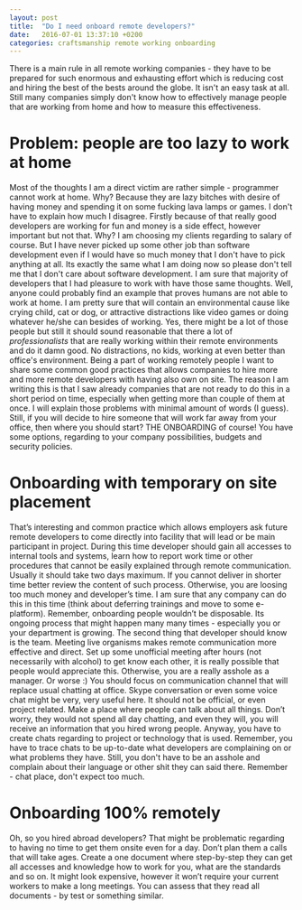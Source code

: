 ```yaml
---
layout: post
title:  "Do I need onboard remote developers?"
date:   2016-07-01 13:37:10 +0200
categories: craftsmanship remote working onboarding
---
```


There is a main rule in all remote working companies - they have to be prepared for such enormous and exhausting effort which is reducing cost and hiring the best of the bests around the globe. It isn't an easy task at all. Still many companies simply don't know how to effectively manage people that are working from home and how to measure this effectiveness.

Problem: people are too lazy to work at home
============================================

Most of the thoughts I am a direct victim are rather simple - programmer cannot work at home. Why? Because they are lazy bitches with desire of having money and spending it on some fucking lava lamps or games. I don't have to explain how much I disagree. Firstly because of that really good developers are working for fun and money is a side effect, however important but not that. Why? I am choosing my clients regarding to salary of course. But I have never picked up some other job than software development even if I would have so much money that I don't have to pick anything at all. Its exactly the same what I am doing now so please don't tell me that I don't care about software development. I am sure that majority of developers that I had pleasure to work with have those same thoughts.
Well, anyone could probably find an example that proves humans are not able to work at home. I am pretty sure that will contain an environmental cause like crying child, cat or dog, or attractive distractions like video games or doing whatever he/she can besides of working. Yes, there might be a lot of those people but still it should sound reasonable that there a lot of *professionalists* that are really working within their remote environments and do it damn good. No distractions, no kids, working at even better than office's environment. Being a part of working remotely people I want to share some common good practices that allows companies to hire more and more remote developers with having also own on site. The reason I am writing this is that I saw already companies that are not ready to do this in a short period on time, especially when getting more than couple of them at once. I will explain those problems with minimal amount of words (I guess).
Still, if you will decide to hire someone that will work far away from your office, then where you should start? THE ONBOARDING of course! You have some options, regarding to your company possibilities, budgets and security policies.

Onboarding with temporary on site placement
===========================================

That’s interesting and common practice which allows employers ask future remote developers to come directly into facility that will lead or be main participant in project. During this time developer should gain all accesses to internal tools and systems, learn how to report work time or other procedures that cannot be easily explained through remote communication. Usually it should take two days maximum. If you cannot deliver in shorter time better review the content of such process. Otherwise, you are loosing too much money and developer’s time.  I am sure that any company can do this in this time (think about deferring trainings and move to some e-platform). Remember, onboarding people wouldn’t be disposable. Its ongoing process that might happen many many times - especially you or your department is growing. The second thing that developer should know is the team. Meeting live organisms makes remote communication more effective and direct. Set up some unofficial meeting after hours (not necessarily with alcohol) to get know each other, it is really possible that people would appreciate this. Otherwise, you are a really asshole as a manager.  Or worse :) You should focus on communication channel that will replace usual chatting at office. Skype conversation or even some voice chat might be very, very useful here. It should not  be official, or even project related. Make a place where people can talk about all things. Don’t worry, they would not spend all day chatting, and even they will, you will receive an information that you hired wrong people. Anyway, you have to create chats regarding to project or technology that is used. Remember, you have to trace chats to be up-to-date what developers are complaining on or what problems they have. Still, you don't have to be an asshole and complain about their language or other shit they can said there. Remember - chat place, don't expect too much.

Onboarding 100% remotely
========================

Oh, so you hired abroad developers? That might be problematic regarding to having no time to get them onsite even for a day. Don’t plan them a calls that will take ages. Create a one document where step-by-step they can get all accesses and knowledge how to work for you, what are the standards and so on.  It might look expensive, however it won’t require your current workers to make a long meetings. You can assess that they read all documents - by test or something similar.

